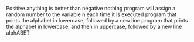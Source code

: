 Positive anything is better than negative nothing
program will assign a random number to the variable n each time it is executed
program that prints the alphabet in lowercase, followed by a new line
program that prints the alphabet in lowercase, and then in uppercase, followed by a new line
alphABET
